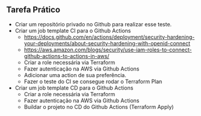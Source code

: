 
## Tarefa Prático

- Criar um repositório privado no Github para realizar esse teste.
- Criar um job template CI para o Github Actions
	- https://docs.github.com/en/actions/deployment/security-hardening-your-deployments/about-security-hardening-with-openid-connect
	- https://aws.amazon.com/blogs/security/use-iam-roles-to-connect-github-actions-to-actions-in-aws/
	- Criar a role necessária via Terraform
    - Fazer autenticação na AWS via Github Actions
	- Adicionar uma action de sua preferência.
	- Fazer o teste do CI se consegue rodar o Terraform Plan
- Criar um job template CD para o Github Actions
	- Criar a role necessária via Terraform
    - Fazer autenticação na AWS via Github Actions
	- Buildar o projeto no CD do Github Actions (Terraform Apply)
